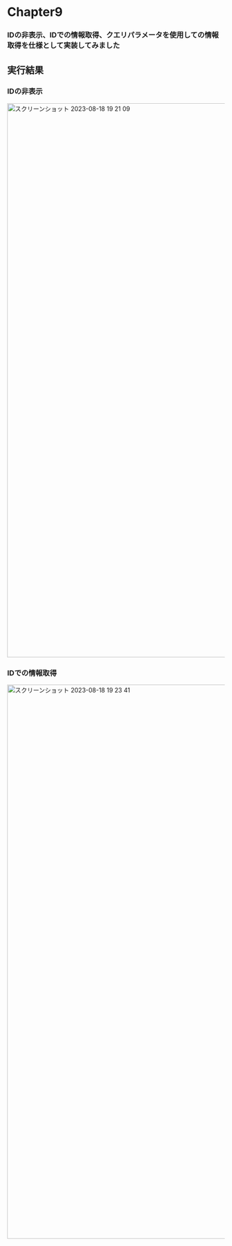 # Chapter9
### IDの非表示、IDでの情報取得、クエリパラメータを使用しての情報取得を仕様として実装してみました
## 実行結果
### IDの非表示
<img width="1280" alt="スクリーンショット 2023-08-18 19 21 09" 
src="https://github.com/kawara777/Chapter9/assets/138858245/f485b109-b37e-48a7-b634-ca32d69ad8a2">
### IDでの情報取得
<img width="1280" alt="スクリーンショット 2023-08-18 19 23 41" src="https://github.com/kawara777/Chapter9/assets/138858245/ec8d781d-294c-4358-a709-5aa069c1e56c">

